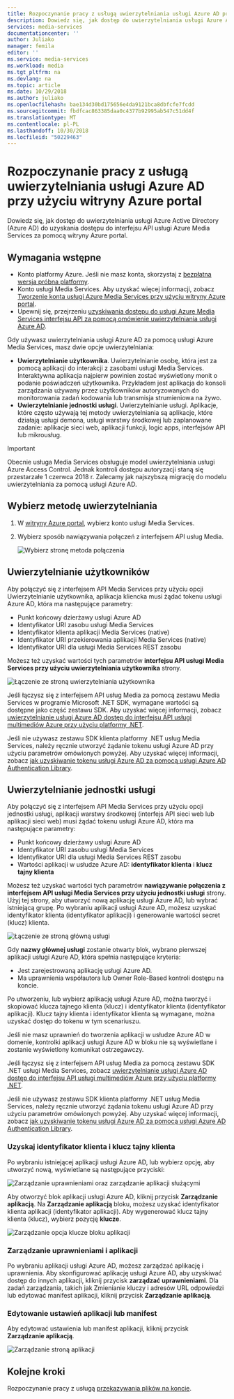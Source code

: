 ```yaml
---
title: Rozpoczynanie pracy z usługą uwierzytelniania usługi Azure AD przy użyciu witryny Azure portal | Dokumentacja firmy Microsoft
description: Dowiedz się, jak dostęp do uwierzytelniania usługi Azure Active Directory (Azure AD) korzystanie z interfejsu API usługi Azure Media Services za pomocą witryny Azure portal.
services: media-services
documentationcenter: ''
author: Juliako
manager: femila
editor: ''
ms.service: media-services
ms.workload: media
ms.tgt_pltfrm: na
ms.devlang: na
ms.topic: article
ms.date: 10/29/2018
ms.author: juliako
ms.openlocfilehash: bae134d30bd175656e4da9121bca8dbfcfe7fcdd
ms.sourcegitcommit: fbdfcac863385daa0c4377b92995ab547c51dd4f
ms.translationtype: MT
ms.contentlocale: pl-PL
ms.lasthandoff: 10/30/2018
ms.locfileid: "50229463"
---
```

# <a name="get-started-with-azure-ad-authentication-by-using-the-azure-portal"></a>Rozpoczynanie pracy z usługą uwierzytelniania usługi Azure AD przy użyciu witryny Azure portal

Dowiedz się, jak dostęp do uwierzytelniania usługi Azure Active Directory (Azure AD) do uzyskania dostępu do interfejsu API usługi Azure Media Services za pomocą witryny Azure portal.

## <a name="prerequisites"></a>Wymagania wstępne

- Konto platformy Azure. Jeśli nie masz konta, skorzystaj z [bezpłatna wersja próbna platformy](https://azure.microsoft.com/pricing/free-trial/). 
- Konto usługi Media Services. Aby uzyskać więcej informacji, zobacz [Tworzenie konta usługi Azure Media Services przy użyciu witryny Azure portal](media-services-portal-create-account.md).
- Upewnij się, przejrzeniu [uzyskiwania dostępu do usługi Azure Media Services interfejsu API za pomocą omówienie uwierzytelniania usługi Azure AD](media-services-use-aad-auth-to-access-ams-api.md). 

Gdy używasz uwierzytelniania usługi Azure AD za pomocą usługi Azure Media Services, masz dwie opcje uwierzytelniania:

- **Uwierzytelnianie użytkownika**. Uwierzytelnianie osobę, która jest za pomocą aplikacji do interakcji z zasobami usługi Media Services. Interaktywna aplikacja najpierw powinien zostać wyświetlony monit o podanie poświadczeń użytkownika. Przykładem jest aplikacja do konsoli zarządzania używany przez użytkowników autoryzowanych do monitorowania zadań kodowania lub transmisja strumieniowa na żywo. 
- **Uwierzytelnianie jednostki usługi**. Uwierzytelnianie usługi. Aplikacje, które często używają tej metody uwierzytelniania są aplikacje, które działają usługi demona, usługi warstwy środkowej lub zaplanowane zadanie: aplikacje sieci web, aplikacji funkcji, logic apps, interfejsów API lub mikrousług.

> [!IMPORTANT]
> Obecnie usługa Media Services obsługuje model uwierzytelniania usługi Azure Access Control. Jednak kontroli dostępu autoryzacji staną się przestarzałe 1 czerwca 2018 r. Zalecamy jak najszybszą migrację do modelu uwierzytelniania za pomocą usługi Azure AD.

## <a name="select-the-authentication-method"></a>Wybierz metodę uwierzytelniania

1. W [witryny Azure portal](https://portal.azure.com/), wybierz konto usługi Media Services.
2. Wybierz sposób nawiązywania połączeń z interfejsem API usług Media.

    ![Wybierz stronę metoda połączenia](./media/media-services-portal-get-started-with-aad/media-services-portal-get-started01.png)

## <a name="user-authentication"></a>Uwierzytelnianie użytkowników

Aby połączyć się z interfejsem API Media Services przy użyciu opcji Uwierzytelnianie użytkownika, aplikacja kliencka musi żądać tokenu usługi Azure AD, która ma następujące parametry:  

* Punkt końcowy dzierżawy usługi Azure AD
* Identyfikator URI zasobu usługi Media Services
* Identyfikator klienta aplikacji Media Services (native) 
* Identyfikator URI przekierowania aplikacji Media Services (native) 
* Identyfikator URI dla usługi Media Services REST zasobu

Możesz też uzyskać wartości tych parametrów **interfejsu API usługi Media Services przy użyciu uwierzytelniania użytkownika** strony. 

![Łączenie ze stroną uwierzytelniania użytkownika](./media/media-services-portal-get-started-with-aad/media-services-portal-get-started02.png)

Jeśli łączysz się z interfejsem API usług Media za pomocą zestawu Media Services w programie Microsoft .NET SDK, wymagane wartości są dostępne jako część zestawu SDK. Aby uzyskać więcej informacji, zobacz [uwierzytelnianie usługi Azure AD dostęp do interfejsu API usługi multimediów Azure przy użyciu platformy .NET](media-services-dotnet-get-started-with-aad.md).

Jeśli nie używasz zestawu SDK klienta platformy .NET usług Media Services, należy ręcznie utworzyć żądanie tokenu usługi Azure AD przy użyciu parametrów omówionych powyżej. Aby uzyskać więcej informacji, zobacz [jak uzyskiwanie tokenu usługi Azure AD za pomocą usługi Azure AD Authentication Library](../../active-directory/develop/active-directory-authentication-libraries.md).

## <a name="service-principal-authentication"></a>Uwierzytelnianie jednostki usługi

Aby połączyć się z interfejsem API Media Services przy użyciu opcji jednostki usługi, aplikacji warstwy środkowej (interfejs API sieci web lub aplikacji sieci web) musi żądać tokenu usługi Azure AD, która ma następujące parametry:  

* Punkt końcowy dzierżawy usługi Azure AD
* Identyfikator URI zasobu usługi Media Services 
* Identyfikator URI dla usługi Media Services REST zasobu
* Wartości aplikacji w usłudze Azure AD: **identyfikator klienta** i **klucz tajny klienta**

Możesz też uzyskać wartości tych parametrów **nawiązywanie połączenia z interfejsem API usługi Media Services przy użyciu jednostki usługi** strony. Użyj tej strony, aby utworzyć nową aplikację usługi Azure AD, lub wybrać istniejącą grupę. Po wybraniu aplikacji usługi Azure AD, możesz uzyskać identyfikator klienta (identyfikator aplikacji) i generowanie wartości secret (klucz) klienta. 

![Łączenie ze stroną główną usługi](./media/media-services-portal-get-started-with-aad/media-services-portal-get-started04.png)

Gdy **nazwy głównej usługi** zostanie otwarty blok, wybrano pierwszej aplikacji usługi Azure AD, która spełnia następujące kryteria:

- Jest zarejestrowaną aplikację usługi Azure AD.
- Ma uprawnienia współautora lub Owner Role-Based kontroli dostępu na koncie.

Po utworzeniu, lub wybierz aplikację usługi Azure AD, można tworzyć i skopiować klucza tajnego klienta (klucz) i identyfikator klienta (identyfikator aplikacji). Klucz tajny klienta i identyfikator klienta są wymagane, można uzyskać dostęp do tokenu w tym scenariuszu.

Jeśli nie masz uprawnień do tworzenia aplikacji w usłudze Azure AD w domenie, kontrolki aplikacji usługi Azure AD w bloku nie są wyświetlane i zostanie wyświetlony komunikat ostrzegawczy.

Jeśli łączysz się z interfejsem API usług Media za pomocą zestawu SDK .NET usługi Media Services, zobacz [uwierzytelnianie usługi Azure AD dostęp do interfejsu API usługi multimediów Azure przy użyciu platformy .NET](media-services-dotnet-get-started-with-aad.md).

Jeśli nie używasz zestawu SDK klienta platformy .NET usług Media Services, należy ręcznie utworzyć żądania tokenu usługi Azure AD przy użyciu parametrów omówionych powyżej. Aby uzyskać więcej informacji, zobacz [jak uzyskiwanie tokenu usługi Azure AD za pomocą usługi Azure AD Authentication Library](../../active-directory/develop/active-directory-authentication-libraries.md).

### <a name="get-the-client-id-and-client-secret"></a>Uzyskaj identyfikator klienta i klucz tajny klienta

Po wybraniu istniejącej aplikacji usługi Azure AD, lub wybierz opcję, aby utworzyć nową, wyświetlane są następujące przyciski:

![Zarządzanie uprawnieniami oraz zarządzanie aplikacji służącymi](./media/media-services-portal-get-started-with-aad/media-services-portal-manage.png)

Aby otworzyć blok aplikacji usługi Azure AD, kliknij przycisk **Zarządzanie aplikacją**. Na **Zarządzanie aplikacją** bloku, możesz uzyskać identyfikator klienta aplikacji (identyfikator aplikacji). Aby wygenerować klucz tajny klienta (klucz), wybierz pozycję **klucze**.

![Zarządzanie opcja klucze bloku aplikacji](./media/media-services-portal-get-started-with-aad/media-services-portal-get-started06.png) 

### <a name="manage-permissions-and-the-application"></a>Zarządzanie uprawnieniami i aplikacji

Po wybraniu aplikacji usługi Azure AD, możesz zarządzać aplikację i uprawnienia. Aby skonfigurować aplikację usługi Azure AD, aby uzyskiwać dostęp do innych aplikacji, kliknij przycisk **zarządzać uprawnieniami**. Dla zadań zarządzania, takich jak Zmienianie kluczy i adresów URL odpowiedzi lub edytować manifest aplikacji, kliknij przycisk **Zarządzanie aplikacją**.

### <a name="edit-the-apps-settings-or-manifest"></a>Edytowanie ustawień aplikacji lub manifest

Aby edytować ustawienia lub manifest aplikacji, kliknij przycisk **Zarządzanie aplikacją**.

![Zarządzanie stroną aplikacji](./media/media-services-portal-get-started-with-aad/media-services-portal-get-started05.png)

## <a name="next-steps"></a>Kolejne kroki

Rozpoczynanie pracy z usługą [przekazywania plików na koncie](media-services-portal-upload-files.md).
